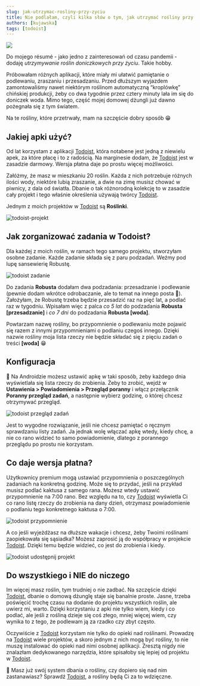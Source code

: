 ```yaml
---
slug: jak-utrzymac-rosliny-przy-zyciu
title: Nie podlałam, czyli kilka słów o tym, jak utrzymać rośliny przy życiu
authors: [kujawska]
tags: [todoist]
---
```


![](./pexels-huy-phan-316220-3153522.jpg)

Do mojego résumé - jako jedno z zainteresowań od czasu pandemii - dodaję *utrzymywanie roślin doniczkowych przy życiu*. Takie hobby.

<!-- truncate -->

Próbowałam różnych aplikacji, które miały mi ułatwić pamiętanie o podlewaniu, zraszaniu i przesadzaniu. Przed dłuższym wyjazdem zamontowaliśmy nawet niektórym roślinom automatyczną “kroplówkę” chińskiej produkcji, żeby co dwa tygodnie przez cztery minuty lała im się do doniczek woda. Mimo tego, część mojej domowej dżungli już dawno pożegnała się z tym światem.

Na te rośliny, które przetrwały, mam na szczęście dobry sposób 😁

## Jakiej apki użyć?

Od lat korzystam z aplikacji [Todoist](https://www.todoist.com/), która notabene jest jedną z niewielu apek, za które płacę i to z radością. Na marginesie dodam, że [Todoist](https://www.todoist.com/) jest w zasadzie darmowy. Wersja płatna daje po prostu więcej możliwości.

Załóżmy, że masz w mieszkaniu 20 roślin. Każda z nich potrzebuje różnych ilości wody, niektóre lubią zraszanie, a dwie na zimę musisz chować w piwnicy, z dala od światła. Dbanie o tak różnorodną kolekcję to w zasadzie cały projekt i tego właśnie określenia używają twórcy [Todoist](https://www.todoist.com/).

Jednym z moich projektów w [Todoist](https://www.todoist.com/) są **Roślinki**.

![todoist-projekt](./todoist-projekt.png)

## Jak zorganizować zadania w Todoist?

Dla każdej z moich roślin, w ramach tego samego projektu, stworzyłam osobne zadanie. Każde zadanie składa się z paru podzadań. Weźmy pod lupę sansewierię Robustę.

![todoist zadanie](./todoist-zadanie.png)

Do zadania **Robusta** dodałam dwa podzadania: przesadzanie i podlewanie (pewnie dodam wkrótce odrobaczanie, ale to temat na innego posta 🫣). Założyłam, że Robustę trzeba będzie przesadzić raz na pięć lat, a podlać raz w tygodniu. Wpisałam więc z palca *co 5 lat* do podzadania **Robusta [przesadzanie]** i *co 7 dni* do podzadania **Robusta [woda]**.

Powtarzam nazwę rośliny, bo przypomnienie o podlewaniu może pojawić się razem z innymi przypomnieniami o podlaniu czegoś innego. Dzięki nazwie rośliny moja lista rzeczy nie będzie składać się z pięciu zadań o treści **[woda]** 😁

## Konfiguracja

🔧 Na Androidzie możesz ustawić apkę w taki sposób, żeby każdego dnia wyświetlała się lista rzeczy do zrobienia. Żeby to zrobić, wejdź w **Ustawienia > Powiadomienia > Przegląd poranny** i włącz przełącznik **Poranny przegląd zadań**, a następnie wybierz godzinę, o której chcesz otrzymywać przegląd.

![todoist przegląd zadań](./todoist-przeglad.jpeg)

Jest to wygodne rozwiązanie, jeśli nie chcesz pamiętać o ręcznym sprawdzaniu listy zadań. Ja jednak wolę włączać apkę wtedy, kiedy chcę, a nie co rano widzieć to samo powiadomienie, dlatego z porannego przeglądu po prostu nie korzystam.

## Co daje wersja płatna?

Użytkownicy premium mogą ustawiać przypomnienia o poszczególnych zadaniach na konkretną godzinę. Może się to przydać, jeśli na przykład musisz podlać kaktusa z samego rana. Możesz wtedy ustawić przypomnienie na 7:00 rano. Bez względu na to, czy [Todoist](https://www.todoist.com/) wyświetla Ci co rano listę rzeczy do zrobienia na dany dzień, otrzymasz powiadomienie o podlaniu tego konkretnego kaktusa o 7:00.

![todoist przypomnienie](./todoist-przypomnienie.png)

A co jeśli wyjeżdżasz na dłuższe wakacje i chcesz, żeby Twoimi roślinami zaopiekowała się sąsiadka? Możesz zaprosić ją do współpracy w projekcie [Todoist](https://www.todoist.com/). Dzięki temu będzie widzieć, co jest do zrobienia i kiedy.

![todoist udostępnij projekt](./todoist-share.png)

## Do wszystkiego i NIE do niczego

Im więcej masz roślin, tym trudniej o nie zadbać. Na szczęście dzięki [Todoist](https://www.todoist.com/), dbanie o domową dżunglę staje się banalnie proste. Jasne, trzeba poświęcić trochę czasu na dodanie do projektu wszystkich roślin, ale uwierz mi, warto. Dzięki korzystaniu z apki nie tylko wiem, kiedy i co podlać, ale jeśli z rośliną dzieje się coś złego, mniej więcej wiem, czy wynika to z tego, że podlewam ją za rzadko czy zbyt często.

Oczywiście z [Todoist](https://www.todoist.com/) korzystam nie tylko do opieki nad roślinami. Prowadzę na [Todoist](https://www.todoist.com/) wiele projektów, a skoro jednym z nich mogą być rośliny, to nie muszę instalować do opieki nad nimi osobnej aplikacji. Zresztą nigdy nie znalazłam dedykowanego narzędzia, które spisałoby się lepiej od projektu w [Todoist](https://www.todoist.com/).

🚀 Masz już swój system dbania o rośliny, czy dopiero się nad nim zastanawiasz? Sprawdź [Todoist](https://www.todoist.com/), a rośliny będą Ci za to wdzięczne.
